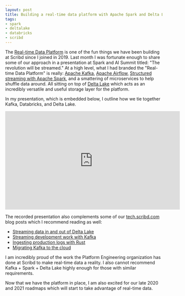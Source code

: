 ```yaml
---
layout: post
title: Building a real-time data platform with Apache Spark and Delta Lake
tags:
- spark
- deltalake
- databricks
- scribd
---
```


The [Real-time Data Platform](/2019/08/28/real-time-data-platform.html) is one
of the fun things we have been building at Scribd since I joined in 2019. Last
month I was fortunate enough to share some of our approach in a presentation at
Spark and AI Summit titled: "The revolution will be streamed." At a high level,
what I had branded the "Real-time Data Platform" is really: [Apache
Kafka](https://kafka.apache.org), [Apache Airflow](https://airflow.apache.org),
[Structured streaming with Apache Spark](https://spark.apache.org), and a
smattering of microservices to help shuffle data around. All sitting on top of
[Delta Lake](https://delta.io) which acts as an incredibly versatile and useful
storage layer for the platform.

In my presentation, which is embedded below, I outline how we tie together Kafka, Databricks, and Delta Lake.

<center>
<iframe width="560" height="315" src="https://www.youtube-nocookie.com/embed/YmyCOr9Mr9Y" frameborder="0" allow="accelerometer; autoplay; encrypted-media; gyroscope; picture-in-picture" allowfullscreen></iframe>
</center>

The recorded presentation also complements some of our
[tech.scribd.com](https://tech.scribd.com) blog posts which I recommend reading as well:

* [Streaming data in and out of Delta Lake](https://tech.scribd.com/blog/2020/streaming-with-delta-lake.html)
* [Streaming development work with Kafka](https://tech.scribd.com/blog/2020/introducing-kafka-player.html)
* [Ingesting production logs with Rust](https://tech.scribd.com/blog/2020/shipping-rust-to-production.html)
* [Migrating Kafka to the cloud](https://tech.scribd.com/blog/2019/migrating-kafka-to-aws.html)


I am incredibly proud of the work the Platform Engineering organization has
done at Scribd to make real-time data a reality. I also cannot recommend Kafka +
Spark + Delta Lake highly enough for those with similar requirements.

Now that we have the platform in place, I am also excited for our late 2020 and
2021 roadmaps which will start to take advantage of real-time data.
